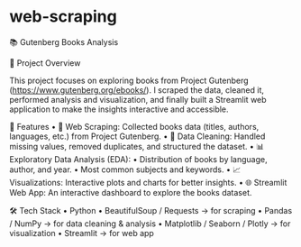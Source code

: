 # web-scraping
📚 Gutenberg Books Analysis

📌 Project Overview

This project focuses on exploring books from Project Gutenberg (https://www.gutenberg.org/ebooks/).
I scraped the data, cleaned it, performed analysis and visualization, and finally built a Streamlit web application to make the insights interactive and accessible.

🚀 Features
 • 🔎 Web Scraping: Collected books data (titles, authors, languages, etc.) from Project Gutenberg.
 • 🧹 Data Cleaning: Handled missing values, removed duplicates, and structured the dataset.
 • 📊 Exploratory Data Analysis (EDA):
 • Distribution of books by language, author, and year.
 • Most common subjects and keywords.
 • 📈 Visualizations: Interactive plots and charts for better insights.
 • 🌐 Streamlit Web App: An interactive dashboard to explore the books dataset.

🛠️ Tech Stack
 • Python
 • BeautifulSoup / Requests → for scraping
 • Pandas / NumPy → for data cleaning & analysis
 • Matplotlib / Seaborn / Plotly → for visualization
 • Streamlit → for web app

